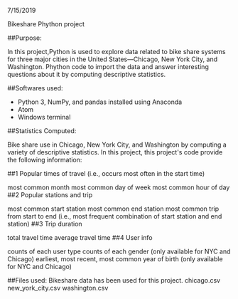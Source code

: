 7/15/2019

Bikeshare Phython project

##Purpose:

In this project,Python is used to explore data related to bike share systems for three major cities in the United States—Chicago, New York City, and Washington. Phython code to import the data and answer interesting questions about it by computing descriptive statistics. 

##Softwares used:

- Python 3, NumPy, and pandas installed using Anaconda
- Atom
- Windows terminal

##Statistics Computed:

Bike share use in Chicago, New York City, and Washington by computing a variety of descriptive statistics. In this project, this project's code provide the following information:

##1 Popular times of travel (i.e., occurs most often in the start time)

most common month
most common day of week
most common hour of day
##2 Popular stations and trip

most common start station
most common end station
most common trip from start to end (i.e., most frequent combination of start station and end station)
##3 Trip duration

total travel time
average travel time
##4 User info

counts of each user type
counts of each gender (only available for NYC and Chicago)
earliest, most recent, most common year of birth (only available for NYC and Chicago)

##Files used:
Bikeshare data has been used for this project.
chicago.csv
new_york_city.csv
washington.csv
